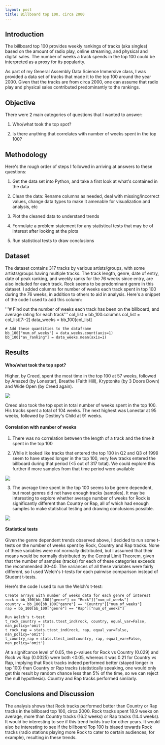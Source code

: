```yaml
---
layout: post
title: Billboard top 100, circa 2000
---
```

## Introduction

The billboard top 100 provides weekly rankings of tracks (aka singles) based on the amount of radio play, online streaming, and physical and digital sales. The number of weeks a track spends in the top 100 could be interpreted as a proxy for its popularity.

As part of my General Assembly Data Science Immersive class, I was provided a data set of tracks that made it to the top 100 around the year 2000. Given that the tracks are from circa 2000, one can assume that radio play and physical sales contributed predominantly to the rankings.

## Objective

There were 2 main categories of questions that I wanted to answer:

1. Who/what took the top spot?

2. Is there anything that correlates with number of weeks spent in the top 100?

## Methodology

Here's the rough order of steps I followed in arriving at answers to these questions:

1. Get the data set into Python, and take a first look at what's contained in the data

2. Clean the data: Rename columns as needed, deal with missing/incorrect values, change data types to make it amenable for visualization and analysis, etc

3. Plot the cleaned data to understand trends

4. Formulate a problem statement for any statistical tests that may be of interest after looking at the plots

5. Run statistical tests to draw conclusions

## Dataset

The dataset contains 317 tracks by various artists/groups, with some artists/groups having multiple tracks. The track length, genre, date of entry, date of peak ranking, and weekly ranks for the 76 weeks since entry, are also included for each track. Rock seems to be predominant genre in this dataset. I added columns for number of weeks each track spent in top 100 during the 76 weeks, in addition to others to aid in analysis. Here's a snippet of the code I used to add this column:

'''# Find out the number of weeks each track has been on the billboard, and average rating for each track'''
    col_list = bb_100.columns
    col_list = col_list[7:-2]
    data_weeks = bb_100[col_list]

    # Add these quantities to the dataframe
    bb_100["num_of_weeks"] = data_weeks.count(axis=1)
    bb_100["av_ranking"] = data_weeks.mean(axis=1)

## Results

#### Who/what took the top spot?

Higher, by Creed, spent the most time in the top 100 at 57 weeks, followed by Amazed (by Lonestar), Breathe (Faith Hill), Kryptonite (by 3 Doors Down) and Wide Open (by Creed again).

<img src="https://karthik-33.github.io/img/Weeksbytrack.png">

Creed also took the top spot in total number of weeks spent in the top 100. His tracks spent a total of 104 weeks. The next highest was Lonestar at 95 weeks, followed by Destiny's Child at 91 weeks.

#### Correlation with number of weeks

1) There was no correlation between the length of a track and the time it spent in the top 100

2) While it looked like tracks that entered the top 100 in Q2 and Q3 of 1999 seem to have stayed longer in the top 100, very few tracks entered the billboard during that period (<5 out of 317 total). We could explore this further if more samples from that time period were available

<img src="https://karthik-33.github.io/img/Weeksbydate.png">

3) The average time spent in the top 100 seems to be genre dependent, but most genres did not have enough tracks (samples). It may be interesting to explore whether average number of weeks for Rock is significantly different than Country or Rap, all of which had enough samples to make statistical testing and drawing conclusions possible.

<img src="https://karthik-33.github.io/img/Weeksbygenre.png">

#### Statistical tests

Given the genre dependent trends observed above, I decided to run some t-tests on the number of weeks spent by Rock, Country and Rap tracks. None of these variables were not normally distributed, but I assumed that their means would be normally distributed by the Central Limit Theorem, given that the number of samples (tracks) for each of these categories exceeds the recommended 30-40. The variances of all these variables were fairly different, so I used Welch's t-tests for each pairwise comparison instead of Student t-tests.

Here's the code I used to run the Welch's t-test:

    Create arrays with number of weeks data for each genre of interest
    rock = bb_100[bb_100["genre"] == "Rock"]["num_of_weeks"]
    country = bb_100[bb_100["genre"] == "Country"]["num_of_weeks"]
    rap = bb_100[bb_100["genre"] == "Rap"]["num_of_weeks"]

    Run Welch's t-test
    t_rock_country = stats.ttest_ind(rock, country, equal_var=False, nan_policy='omit')
    t_rock_rap = stats.ttest_ind(rock, rap, equal_var=False, nan_policy='omit')
    t_country_rap = stats.ttest_ind(country, rap, equal_var=False, nan_policy='omit')

At a signifcance level of 0.05, the p-values for Rock vs Country (0.029) and Rock vs Rap (0.0025) were both <0.05, whereas it was 0.21 for Country vs Rap, implying that Rock tracks indeed performed better (stayed longer in top 100) than Country or Rap tracks (statistically speaking, one would only get this result by random chance less than 5% of the time, so we can reject the null hypothesis). Country and Rap tracks performed similarly.  

## Conclusions and Discussion

The analysis shows that Rock tracks performed better than Country or Rap tracks in the billboard top 100, circa 2000. Rock tracks spent 18.9 weeks on average, more than Country tracks (16.2 weeks) or Rap tracks (14.4 weeks). It would be interesting to see if this trend holds true for other years. It would also be interesting to see if the billboard Top 100 is biased towards Rock tracks (radio stations playing more Rock to cater to certain audiences, for example), resulting in these trends.  
